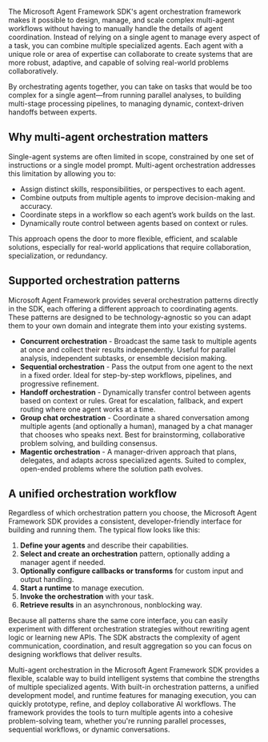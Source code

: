 The Microsoft Agent Framework SDK's agent orchestration framework makes it possible to design, manage, and scale complex multi-agent workflows without having to manually handle the details of agent coordination. Instead of relying on a single agent to manage every aspect of a task, you can combine multiple specialized agents. Each agent with a unique role or area of expertise can collaborate to create systems that are more robust, adaptive, and capable of solving real-world problems collaboratively.

By orchestrating agents together, you can take on tasks that would be too complex for a single agent—from running parallel analyses, to building multi-stage processing pipelines, to managing dynamic, context-driven handoffs between experts.

## Why multi-agent orchestration matters

Single-agent systems are often limited in scope, constrained by one set of instructions or a single model prompt. Multi-agent orchestration addresses this limitation by allowing you to:

- Assign distinct skills, responsibilities, or perspectives to each agent.
- Combine outputs from multiple agents to improve decision-making and accuracy.
- Coordinate steps in a workflow so each agent’s work builds on the last.
- Dynamically route control between agents based on context or rules.

This approach opens the door to more flexible, efficient, and scalable solutions, especially for real-world applications that require collaboration, specialization, or redundancy.

## Supported orchestration patterns

Microsoft Agent Framework provides several orchestration patterns directly in the SDK, each offering a different approach to coordinating agents. These patterns are designed to be technology-agnostic so you can adapt them to your own domain and integrate them into your existing systems.

- **Concurrent orchestration** - Broadcast the same task to multiple agents at once and collect their results independently. Useful for parallel analysis, independent subtasks, or ensemble decision making.
- **Sequential orchestration** - Pass the output from one agent to the next in a fixed order. Ideal for step-by-step workflows, pipelines, and progressive refinement.
- **Handoff orchestration** - Dynamically transfer control between agents based on context or rules. Great for escalation, fallback, and expert routing where one agent works at a time.
- **Group chat orchestration** - Coordinate a shared conversation among multiple agents (and optionally a human), managed by a chat manager that chooses who speaks next. Best for brainstorming, collaborative problem solving, and building consensus.
- **Magentic orchestration** - A manager-driven approach that plans, delegates, and adapts across specialized agents. Suited to complex, open-ended problems where the solution path evolves.

## A unified orchestration workflow

Regardless of which orchestration pattern you choose, the Microsoft Agent Framework SDK provides a consistent, developer-friendly interface for building and running them. The typical flow looks like this:

1. **Define your agents** and describe their capabilities.
1. **Select and create an orchestration** pattern, optionally adding a manager agent if needed.
1. **Optionally configure callbacks or transforms** for custom input and output handling.
1. **Start a runtime** to manage execution.
1. **Invoke the orchestration** with your task.
1. **Retrieve results** in an asynchronous, nonblocking way.

Because all patterns share the same core interface, you can easily experiment with different orchestration strategies without rewriting agent logic or learning new APIs. The SDK abstracts the complexity of agent communication, coordination, and result aggregation so you can focus on designing workflows that deliver results.

Multi-agent orchestration in the Microsoft Agent Framework SDK provides a flexible, scalable way to build intelligent systems that combine the strengths of multiple specialized agents. With built-in orchestration patterns, a unified development model, and runtime features for managing execution, you can quickly prototype, refine, and deploy collaborative AI workflows. The framework provides the tools to turn multiple agents into a cohesive problem-solving team, whether you're running parallel processes, sequential workflows, or dynamic conversations.